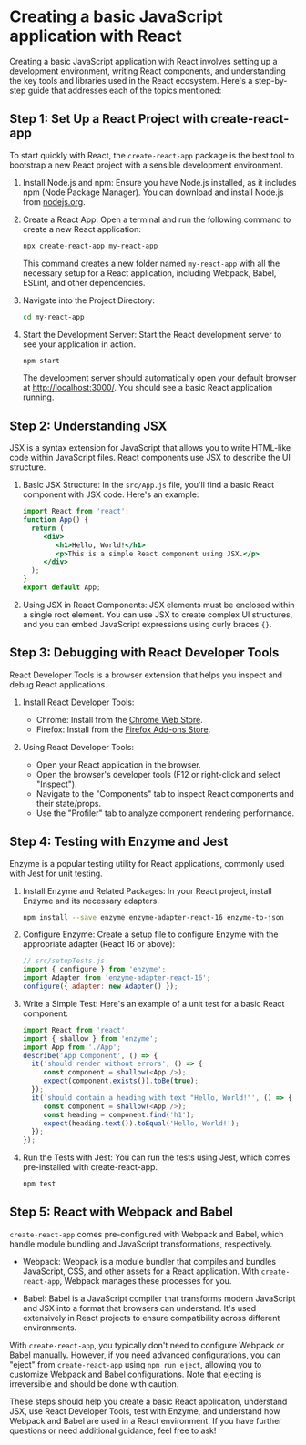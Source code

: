 # Creating a basic JavaScript application with React

Creating a basic JavaScript application with React involves setting up a development environment, writing React components, and understanding the key tools and libraries used in the React ecosystem. Here's a step-by-step guide that addresses each of the topics mentioned:

## Step 1: Set Up a React Project with create-react-app

To start quickly with React, the `create-react-app` package is the best tool to bootstrap a new React project with a sensible development environment.

1. Install Node.js and npm:
    Ensure you have Node.js installed, as it includes npm (Node Package Manager). You can download and install Node.js from [nodejs.org](https://nodejs.org).

2. Create a React App:
    Open a terminal and run the following command to create a new React application:
    ```bash
    npx create-react-app my-react-app
    ```
    This command creates a new folder named `my-react-app` with all the necessary setup for a React application, including Webpack, Babel, ESLint, and other dependencies.

3. Navigate into the Project Directory:
    ```bash
    cd my-react-app
    ```

4. Start the Development Server:
    Start the React development server to see your application in action.
    ```bash
    npm start
    ```
    The development server should automatically open your default browser at [http://localhost:3000/](http://localhost:3000/). You should see a basic React application running.

## Step 2: Understanding JSX

JSX is a syntax extension for JavaScript that allows you to write HTML-like code within JavaScript files. React components use JSX to describe the UI structure.

1. Basic JSX Structure:
    In the `src/App.js` file, you'll find a basic React component with JSX code. Here's an example:
    ```jsx
    import React from 'react';
    function App() {
      return (
         <div>
            <h1>Hello, World!</h1>
            <p>This is a simple React component using JSX.</p>
         </div>
      );
    }
    export default App;
    ```

2. Using JSX in React Components:
    JSX elements must be enclosed within a single root element. You can use JSX to create complex UI structures, and you can embed JavaScript expressions using curly braces `{}`.

## Step 3: Debugging with React Developer Tools

React Developer Tools is a browser extension that helps you inspect and debug React applications.

1. Install React Developer Tools:
    - Chrome: Install from the [Chrome Web Store](https://chrome.google.com/webstore/detail/react-developer-tools/fmkadmapgofadopljbjfkapdkoienihi).
    - Firefox: Install from the [Firefox Add-ons Store](https://addons.mozilla.org/en-US/firefox/addon/react-devtools/).

2. Using React Developer Tools:
    - Open your React application in the browser.
    - Open the browser's developer tools (F12 or right-click and select "Inspect").
    - Navigate to the "Components" tab to inspect React components and their state/props.
    - Use the "Profiler" tab to analyze component rendering performance.

## Step 4: Testing with Enzyme and Jest

Enzyme is a popular testing utility for React applications, commonly used with Jest for unit testing.

1. Install Enzyme and Related Packages:
    In your React project, install Enzyme and its necessary adapters.
    ```bash
    npm install --save enzyme enzyme-adapter-react-16 enzyme-to-json
    ```

2. Configure Enzyme:
    Create a setup file to configure Enzyme with the appropriate adapter (React 16 or above):
    ```javascript
    // src/setupTests.js
    import { configure } from 'enzyme';
    import Adapter from 'enzyme-adapter-react-16';
    configure({ adapter: new Adapter() });
    ```

3. Write a Simple Test:
    Here's an example of a unit test for a basic React component:
    ```javascript
    import React from 'react';
    import { shallow } from 'enzyme';
    import App from './App';
    describe('App Component', () => {
      it('should render without errors', () => {
         const component = shallow(<App />);
         expect(component.exists()).toBe(true);
      });
      it('should contain a heading with text "Hello, World!"', () => {
         const component = shallow(<App />);
         const heading = component.find('h1');
         expect(heading.text()).toEqual('Hello, World!');
      });
    });
    ```

4. Run the Tests with Jest:
    You can run the tests using Jest, which comes pre-installed with create-react-app.
    ```bash
    npm test
    ```

## Step 5: React with Webpack and Babel

`create-react-app` comes pre-configured with Webpack and Babel, which handle module bundling and JavaScript transformations, respectively.

- Webpack:
  Webpack is a module bundler that compiles and bundles JavaScript, CSS, and other assets for a React application. With `create-react-app`, Webpack manages these processes for you.

- Babel:
  Babel is a JavaScript compiler that transforms modern JavaScript and JSX into a format that browsers can understand. It's used extensively in React projects to ensure compatibility across different environments.

With `create-react-app`, you typically don't need to configure Webpack or Babel manually. However, if you need advanced configurations, you can "eject" from `create-react-app` using `npm run eject`, allowing you to customize Webpack and Babel configurations. Note that ejecting is irreversible and should be done with caution.

These steps should help you create a basic React application, understand JSX, use React Developer Tools, test with Enzyme, and understand how Webpack and Babel are used in a React environment. If you have further questions or need additional guidance, feel free to ask!
